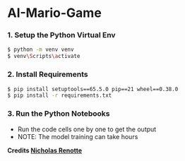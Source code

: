 # **AI-Mario-Game**

### **1. Setup the Python Virtual Env**
```bash
$ python -m venv venv
$ venv\Scripts\activate
```

### **2. Install Requirements**
```bash
$ pip install setuptools==65.5.0 pip==21 wheel==0.38.0
$ pip install -r requirements.txt
```

### **3. Run the Python Notebooks**
 - Run the code cells one by one to get the output
 - NOTE: The model training can take hours

**Credits [Nicholas Renotte](https://www.youtube.com/@NicholasRenotte)**
